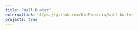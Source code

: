 ```yaml
---
title: "Wall Buster"
externalLink: https://github.com/KidEinstein/wall-buster
projects: true
---
```

